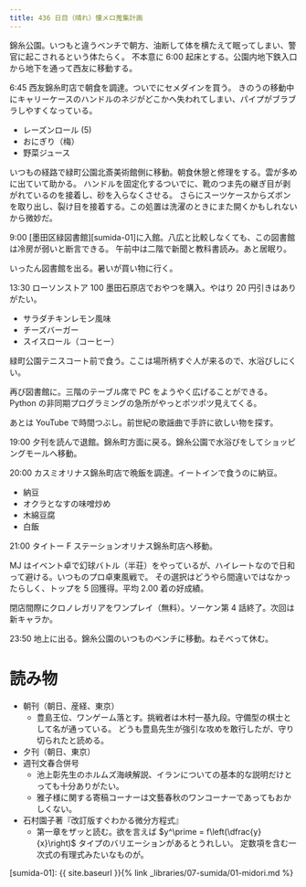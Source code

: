 ```yaml
---
title: 436 日目（晴れ）懐メロ蒐集計画
---
```


錦糸公園。いつもと違うベンチで朝方、油断して体を横たえて眠ってしまい、警官に起こされるという体たらく。
不本意に 6:00 起床とする。公園内地下鉄入口から地下を通って西友に移動する。

6:45 西友錦糸町店で朝食を調達。ついでにセメダインを買う。
きのうの移動中にキャリーケースのハンドルのネジがどこかへ失われてしまい、パイプがブラブラしやすくなっている。

* レーズンロール (5)
* おにぎり（梅）
* 野菜ジュース

いつもの経路で緑町公園北斎美術館側に移動。朝食休憩と修理をする。雲が多めに出ていて助かる。
ハンドルを固定化するついでに、靴のつま先の継ぎ目が剥がれているのを接着し、砂を入らなくさせる。
さらにスーツケースからズボンを取り出し、裂け目を接着する。この処置は洗濯のときにまた開くかもしれないから微妙だ。

9:00 [墨田区緑図書館][sumida-01]に入館。八広と比較しなくても、この図書館は冷房が弱いと断言できる。
午前中は二階で新聞と教科書読み。あと居眠り。

いったん図書館を出る。暑いが買い物に行く。

13:30 ローソンストア 100 墨田石原店でおやつを購入。やはり 20 円引きはありがたい。

* サラダチキンレモン風味
* チーズバーガー
* スイスロール（コーヒー）

緑町公園テニスコート前で食う。ここは場所柄すぐ人が来るので、水浴びしにくい。

再び図書館に。三階のテーブル席で PC をようやく広げることができる。
Python の非同期プログラミングの急所がやっとポツポツ見えてくる。

あとは YouTube で時間つぶし。前世紀の歌謡曲で手許に欲しい物を探す。

19:00 夕刊を読んで退館。錦糸町方面に戻る。錦糸公園で水浴びをしてショッピングモールへ移動。

20:00 カスミオリナス錦糸町店で晩飯を調達。イートインで食うのに納豆。

* 納豆
* オクラとなすの味噌炒め
* 木綿豆腐
* 白飯

21:00 タイトー F ステーションオリナス錦糸町店へ移動。

MJ はイベント卓で幻球バトル（半荘）をやっているが、ハイレートなので日和って避ける。いつものプロ卓東風戦で。
その選択はどうやら間違いではなかったらしく、トップを 5 回獲得。平均 2.00 着の好成績。

閉店間際にクロノレガリアをワンプレイ（無料）。ソーケン第 4 話終了。次回は新キャラか。

23:50 地上に出る。錦糸公園のいつものベンチに移動。ねそべって休む。

# 読み物

* 朝刊（朝日、産経、東京）
  * 豊島王位、ワンゲーム落とす。挑戦者は木村一基九段。守備型の棋士として名が通っている。
    どうも豊島先生が強引な攻めを敢行したが、守り切られたと読める。
* 夕刊（朝日、東京）
* 週刊文春合併号
  * 池上彰先生のホルムズ海峡解説、イランについての基本的な説明だけとっても十分ありがたい。
  * 雅子様に関する寄稿コーナーは文藝春秋のワンコーナーであってもおかしくない。
* 石村園子著『改訂版すぐわかる微分方程式』
  * 第一章をザッと読む。欲を言えば $y^\prime = f\left(\dfrac{y}{x}\right)$ タイプのバリエーションがあるとうれしい。
    定数項を含む一次式の有理式みたいなものが。

[sumida-01]: {{ site.baseurl }}{% link _libraries/07-sumida/01-midori.md %}
